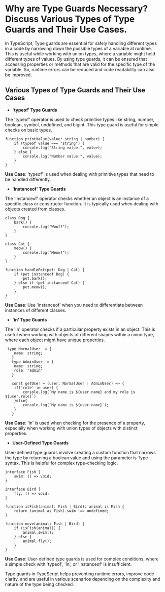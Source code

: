 # Why are Type Guards Necessary? Discuss Various Types of Type Guards and Their Use Cases.

In TypeScript, Type guards are essential for safely handling different types in a code by narrowing down the possible types of a variable at runtime. This is useful while working with union types, where a variable might hold different types of values. By using type guards, it can be ensured that accessing properties or methods that are valid for the specific type of the variable. So, runtime errors can be reduced and code readability can also be improved.

## Various Types of Type Guards and Their Use Cases

+ **'typeof' Type Guards**

The 'typeof' operator is used to check primitive types like string, number, boolean, symbol, undefined, and bigint. This type guard is useful for simple checks on basic types.

```
function printValue(value: string | number) {
    if (typeof value === "string") {
        console.log("String value:", value);
    } else {
        console.log("Number value:", value);
    }
}
```

**Use Case**: 'typeof' is used when dealing with primitive types that need to be handled differently.

+ **'instanceof' Type Guards**

The 'instanceof' operator checks whether an object is an instance of a specific class or constructor function. It is typically used when dealing with objects created from classes.

```
class Dog {
    bark() {
        console.log("Woof!");
    }
}

class Cat {
    meow() {
        console.log("Meow!");
    }
}

function handlePet(pet: Dog | Cat) {
    if (pet instanceof Dog) {
        pet.bark();
    } else if (pet instanceof Cat) {
        pet.meow();
    }
}
```

**Use Case**: Use 'instanceof' when you need to differentiate between instances of different classes.

+ **'in' Type Guards**

The 'in' operator checks if a particular property exists in an object. This is useful when working with objects of different shapes within a union type, where each object might have unique properties.

```
 type NormalUser  = {
    name: string;
   }
   type AdminUser  = {
    name: string;
    role: "admin"
   }

   const getUser = (user: NormalUser | AdminUser) => {
    if('role' in user) {
        console.log(`My name is ${user.name} and my role is ${user.role}`)
    }else{
        console.log(`My name is ${user.name}`);
    }
   }
```

**Use Case**: 'in' is used when checking for the presence of a property, especially when working with union types of objects with distinct properties.

+ **User-Defined Type Guards**

User-defined type guards involve creating a custom function that narrows the type by returning a boolean value and using the parameter is Type syntax. This is helpful for complex type-checking logic.

```
interface Fish {
    swim: () => void;
}

interface Bird {
    fly: () => void;
}

function isFish(animal: Fish | Bird): animal is Fish {
    return (animal as Fish).swim !== undefined;
}

function move(animal: Fish | Bird) {
    if (isFish(animal)) {
        animal.swim();
    } else {
        animal.fly();
    }
}
``` 

**Use Case**: User-defined type guards is used for complex conditions, where a simple check with 'typeof', 'in', or 'instanceof' is insufficient.


Type guards in TypeScript helps preventing runtime errors, improve code clarity, and are useful in various scenarios depending on the complexity and nature of the type being checked.